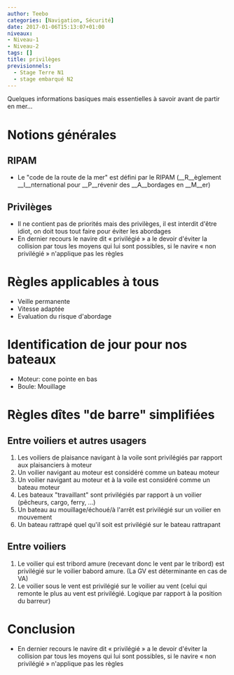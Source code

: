 ```yaml
---
author: Teebo
categories: [Navigation, Sécurité]
date: 2017-01-06T15:13:07+01:00
niveaux:
- Niveau-1
- Niveau-2
tags: []
title: privilèges
previsionnels:
  - Stage Terre N1
  - stage embarqué N2
---
```

Quelques informations basiques mais essentielles à savoir avant de partir en mer...
<!--more-->
# Notions générales
## RIPAM
* Le "code de la route de la mer" est défini par le RIPAM (__R__èglement __I__nternational pour  __P__révenir des __A__bordages en __M__er)

## Privilèges
* Il ne contient pas de priorités mais des privilèges, il est interdit d'être idiot, on doit tous tout faire pour éviter les abordages
* En dernier recours le navire dit « privilégié » a le devoir d'éviter la collision par tous les moyens qui lui sont possibles, si le navire « non privilégié » n'applique pas les règles

# Règles applicables à tous
* Veille permanente
* Vitesse adaptée
* Evaluation du risque d'abordage

# Identification de jour pour nos bateaux
* Moteur: cone pointe en bas
* Boule: Mouillage


# Règles dîtes "de barre" __simplifiées__
## Entre voiliers et autres usagers

1. Les voiliers de plaisance navigant à la voile sont privilégiés par rapport aux plaisanciers à moteur
1. Un voilier navigant au moteur est considéré comme un bateau moteur
1. Un voilier navigant au moteur et à la voile est considéré comme un bateau moteur
1. Les bateaux "travaillant" sont privilégiés par rapport à un voilier (pêcheurs, cargo, ferry, ...)
1. Un bateau au mouillage/échoué/à l'arrêt est privilégié sur un voilier en mouvement
1. Un bateau rattrapé quel qu'il soit est privilégié sur le bateau rattrapant

## Entre voiliers
1. Le voilier qui est tribord amure (recevant donc le vent par le tribord) est privilégié sur le voilier babord amure. (La GV est déterminante en cas de VA)
1. Le voilier sous le vent est privilégié sur le voilier au vent (celui qui remonte le plus au vent est privilégié. Logique par rapport à la position du barreur)

# Conclusion
* En dernier recours le navire dit « privilégié » a le devoir d'éviter la collision par tous les moyens qui lui sont possibles, si le navire « non privilégié » n'applique pas les règles
